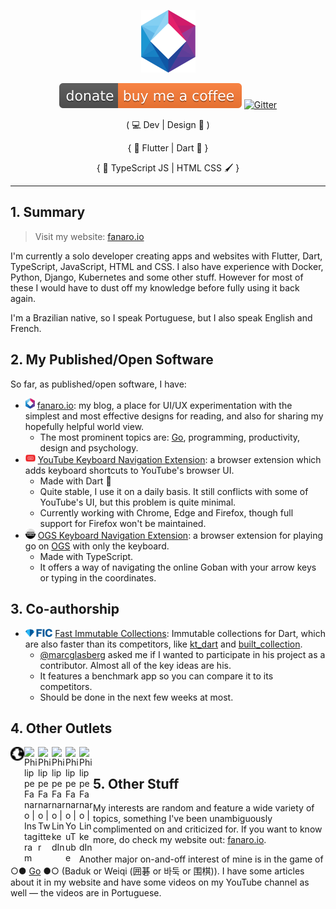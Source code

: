 <p align="center">
  <a href="https://fanaro.io"><img src="assets/logo.png" height="100px" alt="Logo" /></a>
</p>

<p align="center">
  <a href="https://www.buymeacoffee.com/psygo"><img src="assets/buy_me_a_coffee_shield.svg" alt="Buy Me A Coffee" /></a>
  <a href="https://gitter.im/fanaroio/community?utm_source=badge&utm_medium=badge&utm_campaign=pr-badge&utm_content=badge"><img src="https://badges.gitter.im/fanaroio/community.svg" alt="Gitter" /></a>
</p>

<p align="center">
  ( 💻 Dev | Design 🎨 ) 
</p>

<p align="center">
  { 💙 Flutter | Dart 🎯 }
</p>

<p align="center">
  { 💾 TypeScript JS | HTML CSS 🖌 }
</p>

---

## 1. Summary

> Visit my website: [fanaro.io][fanaro.io]

I'm currently a solo developer creating apps and websites with Flutter, Dart, TypeScript, JavaScript, HTML and CSS. I also have experience with Docker, Python, Django, Kubernetes and some other stuff. However for most of these I would have to dust off my knowledge before fully using it back again.

I'm a Brazilian native, so I speak Portuguese, but I also speak English and French.

## 2. My Published/Open Software

So far, as published/open software, I have:

- [<img alt="fanaro.io" width="15px" src="assets/logo.png"/>][fanaro.io] [fanaro.io][fanaro.io]: my blog, a place for UI/UX experimentation with the simplest and most effective designs for reading, and also for sharing my hopefully helpful world view.
    - The most prominent topics are: [Go][go_wikipedia], programming, productivity, design and psychology.
- [<img alt="YouTube Kbd Nav" width="16px" src="assets/youtube_kbd_nav.svg"/>][youtube_kbd_nav] [YouTube Keyboard Navigation Extension][youtube_kbd_nav]: a browser extension which adds keyboard shortcuts to YouTube's browser UI.
    - Made with Dart 🎯
    - Quite stable, I use it on a daily basis. It still conflicts with some of YouTube's UI, but this problem is quite minimal.
    - Currently working with Chrome, Edge and Firefox, though full support for Firefox won't be maintained.
- [<img alt="OGS Kbd Nav" width="16px" src="assets/ogs_kbd_nav.svg"/>][ogs_kbd_nav] [OGS Keyboard Navigation Extension][ogs_kbd_nav]: a browser extension for playing go on [OGS][ogs] with only the keyboard.
    - Made with TypeScript.
    - It offers a way of navigating the online Goban with your arrow keys or typing in the coordinates.


[ogs]: https://online-go.com
[ogs_kbd_nav]: https://github.com/FanaroEngineering/ogs_kbd_nav
[youtube_kbd_nav]: https://github.com/FanaroEngineering/youtube_kbd_nav

## 3. Co-authorship

- [<img alt="Fast Immutable Collections" height="13px" src="assets/fic_logo.png"/>][fast_immutable_collections] [Fast Immutable Collections][fast_immutable_collections]: Immutable collections for Dart, which are also faster than its competitors, like [kt_dart][kt_dart] and [built_collection][built_collection].
    - [@marcglasberg][marcglasberg] asked me if I wanted to participate in his project as a contributor. Almost all of the key ideas are his.
    - It features a benchmark app so you can compare it to its competitors.
    - Should be done in the next few weeks at most.


[built_collection]: https://github.com/google/built_collection.dart
[fast_immutable_collections]: https://github.com/marcglasberg/fast_immutable_collections
[kt_dart]: https://github.com/passsy/kt.dart
[marcglasberg]: https://github.com/marcglasberg

## 4. Other Outlets

[<img align="left" alt="fanaro.com.br" width="22px" src="https://raw.githubusercontent.com/iconic/open-iconic/master/svg/globe.svg" />][fanaro.io]
[<img align="left" alt="Philippe Fanaro | Instagram" width="22px" src="https://cdn.jsdelivr.net/npm/simple-icons@v3/icons/instagram.svg" />][instagram]
[<img align="left" alt="Philippe Fanaro | Twitter" width="22px" src="https://cdn.jsdelivr.net/npm/simple-icons@v3/icons/twitter.svg" />][twitter]
[<img align="left" alt="Philippe Fanaro | LinkedIn" width="22px" src="https://cdn.jsdelivr.net/npm/simple-icons@v3/icons/stackoverflow.svg" />][stackoverflow]
[<img align="left" alt="Philippe Fanaro | YouTube" width="22px" src="https://cdn.jsdelivr.net/npm/simple-icons@v3/icons/youtube.svg" />][youtube]
[<img align="left" alt="Philippe Fanaro | LinkedIn" width="22px" src="https://cdn.jsdelivr.net/npm/simple-icons@v3/icons/linkedin.svg" />][linkedin]

<br>


[instagram]: https://www.instagram.com/fanaro009/
[linkedin]: https://www.linkedin.com/in/philippe-fanaro/
[fanaro.io]: https://fanaro.io/
[stackoverflow]: https://stackoverflow.com/users/4756173/philippe-fanaro?tab=profile
[twitter]: https://twitter.com/PFanaro
[youtube]: https://www.youtube.com/channel/UCuUK6AAtvo8cTFOJ3OOg9Mw?view_as=subscriber

## 5. Other Stuff

My interests are random and feature a wide variety of topics, something I've been unambiguously complimented on and criticized for. If you want to know more, do check my website out: [fanaro.io][fanaro.io].

Another major on-and-off interest of mine is in the game of ○● [Go][go_wikipedia] ●○ (Baduk or Weiqi (囲碁 or 바둑 or 围棋)). I have some articles about it in my website and have some videos on my YouTube channel as well &mdash; the videos are in Portuguese.


[go_wikipedia]: https://en.wikipedia.org/wiki/Go_(game)
